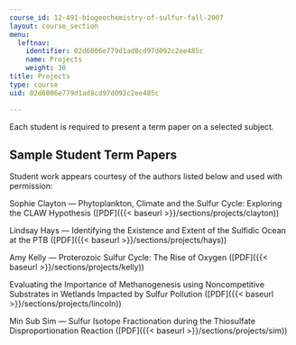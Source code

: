 ```yaml
---
course_id: 12-491-biogeochemistry-of-sulfur-fall-2007
layout: course_section
menu:
  leftnav:
    identifier: 02d6006e779d1ad8cd97d092c2ee485c
    name: Projects
    weight: 30
title: Projects
type: course
uid: 02d6006e779d1ad8cd97d092c2ee485c

---
```


Each student is required to present a term paper on a selected subject.

Sample Student Term Papers
--------------------------

Student work appears courtesy of the authors listed below and used with permission:

Sophie Clayton — Phytoplankton, Climate and the Sulfur Cycle: Exploring the CLAW Hypothesis ([PDF]({{< baseurl >}}/sections/projects/clayton))

Lindsay Hays — Identifying the Existence and Extent of the Sulfidic Ocean at the PTB ([PDF]({{< baseurl >}}/sections/projects/hays))

Amy Kelly — Proterozoic Sulfur Cycle: The Rise of Oxygen ([PDF]({{< baseurl >}}/sections/projects/kelly))

Evaluating the Importance of Methanogenesis using Noncompetitive Substrates in Wetlands Impacted by Sulfur Pollution ([PDF]({{< baseurl >}}/sections/projects/lincoln))

Min Sub Sim — Sulfur Isotope Fractionation during the Thiosulfate Disproportionation Reaction ([PDF]({{< baseurl >}}/sections/projects/sim))